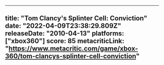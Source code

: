 
---
title: "Tom Clancy's Splinter Cell: Conviction"
date: "2022-04-09T23:38:29.809Z"
releaseDate: "2010-04-13"
platforms: ["xbox360"]
score: 85
metacriticLink: "https://www.metacritic.com/game/xbox-360/tom-clancys-splinter-cell-conviction"
---
